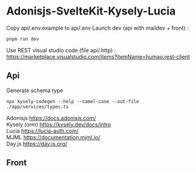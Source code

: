 # Adonisjs-SvelteKit-Kysely-Lucia

Copy api/.env.example to api/.env
Launch dev (api with maildev + front) :

    pnpm run dev

Use REST visual studio code (file api/.http) : https://marketplace.visualstudio.com/items?itemName=humao.rest-client


## Api

Generate schema type

    npx kysely-codegen --help --camel-case --out-file ./app/services/types.ts

Adonisjs https://docs.adonisjs.com/  
Kysely (orm) https://kysely.dev/docs/intro  
Lucia https://lucia-auth.com/  
MJML https://documentation.mjml.io/  
Day.js https://day.js.org/  

## Front

